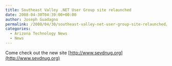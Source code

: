 ```yaml
---
title: Southeast Valley .NET User Group site relaunched
date: 2008-04-30T04:39:00+00:00
author: Joseph Guadagno
permalink: /2008/04/30/southeast-valley-net-user-group-site-relaunched/
categories:
  - Arizona Technology News
  - News
---
```

Come check out the new site [http://www.sevdnug.org](http://www.sevdnug.org)